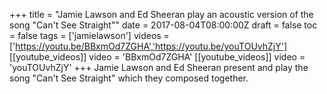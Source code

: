 +++
title = "Jamie Lawson and Ed Sheeran play an acoustic version of the song \"Can't See Straight\""
date = 2017-08-04T08:00:00Z
draft = false
toc = false
tags = ['jamielawson']
videos = ['https://youtu.be/BBxmOd7ZGHA','https://youtu.be/youTOUvhZjY']
[[youtube_videos]]
video = 'BBxmOd7ZGHA'
[[youtube_videos]]
video = 'youTOUvhZjY'
+++
Jamie Lawson and Ed Sheeran present and play the song "Can't See Straight" which they composed together.
